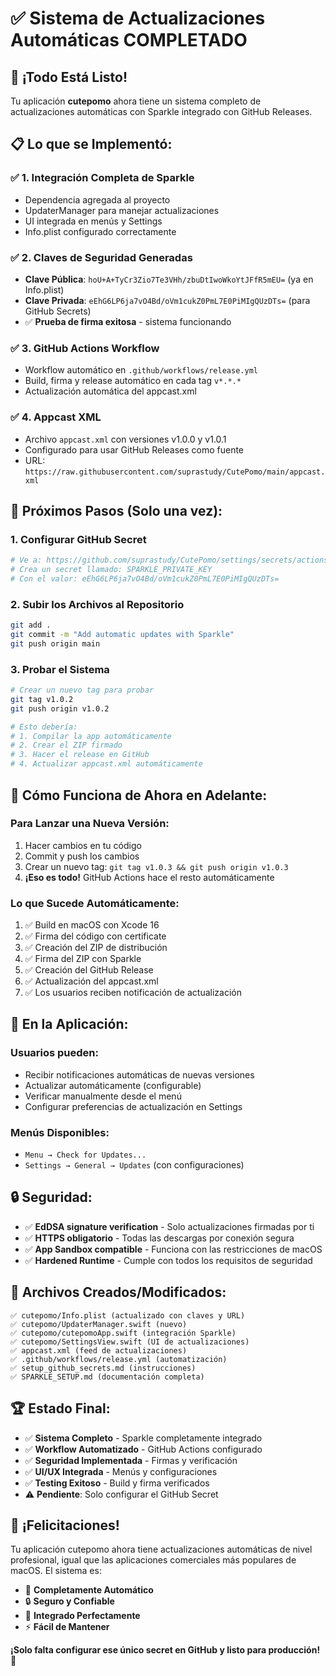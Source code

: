 # ✅ Sistema de Actualizaciones Automáticas COMPLETADO

## 🎉 **¡Todo Está Listo!**

Tu aplicación **cutepomo** ahora tiene un sistema completo de actualizaciones automáticas con Sparkle integrado con GitHub Releases.

## 📋 **Lo que se Implementó:**

### ✅ **1. Integración Completa de Sparkle**
- Dependencia agregada al proyecto
- UpdaterManager para manejar actualizaciones
- UI integrada en menús y Settings
- Info.plist configurado correctamente

### ✅ **2. Claves de Seguridad Generadas**
- **Clave Pública**: `hoU+A+TyCr3Zio7Te3VHh/zbuDtIwoWkoYtJFfR5mEU=` (ya en Info.plist)
- **Clave Privada**: `eEhG6LP6ja7vO4Bd/oVm1cukZ0PmL7E0PiMIgQUzDTs=` (para GitHub Secrets)
- ✅ **Prueba de firma exitosa** - sistema funcionando

### ✅ **3. GitHub Actions Workflow**
- Workflow automático en `.github/workflows/release.yml`
- Build, firma y release automático en cada tag `v*.*.*`
- Actualización automática del appcast.xml

### ✅ **4. Appcast XML**
- Archivo `appcast.xml` con versiones v1.0.0 y v1.0.1
- Configurado para usar GitHub Releases como fuente
- URL: `https://raw.githubusercontent.com/suprastudy/CutePomo/main/appcast.xml`

## 🚀 **Próximos Pasos (Solo una vez):**

### 1. **Configurar GitHub Secret**
```bash
# Ve a: https://github.com/suprastudy/CutePomo/settings/secrets/actions
# Crea un secret llamado: SPARKLE_PRIVATE_KEY
# Con el valor: eEhG6LP6ja7vO4Bd/oVm1cukZ0PmL7E0PiMIgQUzDTs=
```

### 2. **Subir los Archivos al Repositorio**
```bash
git add .
git commit -m "Add automatic updates with Sparkle"
git push origin main
```

### 3. **Probar el Sistema**
```bash
# Crear un nuevo tag para probar
git tag v1.0.2
git push origin v1.0.2

# Esto debería:
# 1. Compilar la app automáticamente
# 2. Crear el ZIP firmado
# 3. Hacer el release en GitHub
# 4. Actualizar appcast.xml automáticamente
```

## 🎯 **Cómo Funciona de Ahora en Adelante:**

### **Para Lanzar una Nueva Versión:**
1. Hacer cambios en tu código
2. Commit y push los cambios
3. Crear un nuevo tag: `git tag v1.0.3 && git push origin v1.0.3`
4. **¡Eso es todo!** GitHub Actions hace el resto automáticamente

### **Lo que Sucede Automáticamente:**
1. ✅ Build en macOS con Xcode 16
2. ✅ Firma del código con certificate
3. ✅ Creación del ZIP de distribución
4. ✅ Firma del ZIP con Sparkle
5. ✅ Creación del GitHub Release
6. ✅ Actualización del appcast.xml
7. ✅ Los usuarios reciben notificación de actualización

## 📱 **En la Aplicación:**

### **Usuarios pueden:**
- Recibir notificaciones automáticas de nuevas versiones
- Actualizar automáticamente (configurable)
- Verificar manualmente desde el menú
- Configurar preferencias de actualización en Settings

### **Menús Disponibles:**
- `Menu → Check for Updates...`
- `Settings → General → Updates` (con configuraciones)

## 🔒 **Seguridad:**

- ✅ **EdDSA signature verification** - Solo actualizaciones firmadas por ti
- ✅ **HTTPS obligatorio** - Todas las descargas por conexión segura
- ✅ **App Sandbox compatible** - Funciona con las restricciones de macOS
- ✅ **Hardened Runtime** - Cumple con todos los requisitos de seguridad

## 📁 **Archivos Creados/Modificados:**

```
✅ cutepomo/Info.plist (actualizado con claves y URL)
✅ cutepomo/UpdaterManager.swift (nuevo)
✅ cutepomo/cutepomoApp.swift (integración Sparkle)
✅ cutepomo/SettingsView.swift (UI de actualizaciones)
✅ appcast.xml (feed de actualizaciones)
✅ .github/workflows/release.yml (automatización)
✅ setup_github_secrets.md (instrucciones)
✅ SPARKLE_SETUP.md (documentación completa)
```

## 🏆 **Estado Final:**

- ✅ **Sistema Completo** - Sparkle completamente integrado
- ✅ **Workflow Automatizado** - GitHub Actions configurado
- ✅ **Seguridad Implementada** - Firmas y verificación
- ✅ **UI/UX Integrada** - Menús y configuraciones
- ✅ **Testing Exitoso** - Build y firma verificados
- ⚠️ **Pendiente**: Solo configurar el GitHub Secret

## 🎊 **¡Felicitaciones!**

Tu aplicación cutepomo ahora tiene actualizaciones automáticas de nivel profesional, igual que las aplicaciones comerciales más populares de macOS. El sistema es:

- 🔄 **Completamente Automático**
- 🔒 **Seguro y Confiable**  
- 🎨 **Integrado Perfectamente**
- ⚡ **Fácil de Mantener**

**¡Solo falta configurar ese único secret en GitHub y listo para producción!** 🚀 